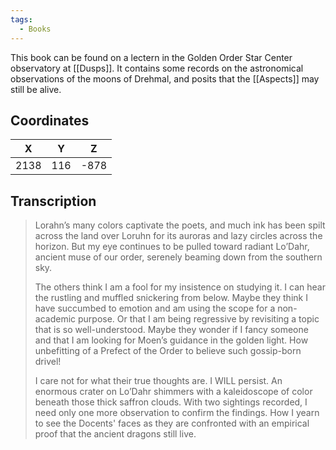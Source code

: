 ```yaml
---
tags:
  - Books
---
```


This book can be found on a lectern in the Golden Order Star Center observatory at [[Dusps]]. It contains some records on the astronomical observations of the moons of Drehmal, and posits that the [[Aspects]] may still be alive.

## Coordinates
| **X** | **Y** | **Z** |
| :---: | :---: | :---: |
| 2138  |  116  | -878  |

## Transcription
> Lorahn’s many colors captivate the poets, and much ink has been spilt across the land over Loruhn for its auroras and lazy circles across the horizon. But my eye continues to be pulled toward radiant Lo’Dahr, ancient muse of our order, serenely beaming down from the southern sky.
>
> The others think I am a fool for my insistence on studying it. I can hear the rustling and muffled snickering from below. Maybe they think I have succumbed to emotion and  am using the scope for a non-academic purpose. Or that I am being regressive by revisiting a topic that is so well-understood. Maybe they wonder if I fancy someone and that I am looking for Moen’s guidance in the golden light. How unbefitting of a Prefect of the Order to believe such gossip-born drivel!
>
> I care not for what their true thoughts are. I WILL persist.  An enormous crater on Lo’Dahr shimmers with a kaleidoscope of color beneath those thick saffron clouds. With two sightings recorded, I need only one more observation to confirm the findings. How I yearn to see the Docents' faces as they are confronted with an empirical proof that the ancient dragons still live.

